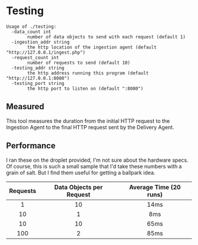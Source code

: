# Testing

```
Usage of ./testing:
  -data_count int
        number of data objects to send with each request (default 1)
  -ingestion_addr string
        the http location of the ingestion agent (default "http://127.0.0.1/ingest.php")
  -request_count int
        number of requests to send (default 10)
  -testing_addr string
        the http address running this program (default "http://127.0.0.1:8080")
  -testing_port string
        the http port to listen on (default ":8080")
```

## Measured

This tool measures the duration from the initial HTTP request to the Ingestion Agent to the final HTTP request sent by the Delivery Agent.

## Performance

I ran these on the droplet provided, I'm not sure about the hardware specs. Of course, this is such a small sample that I'd take these numbers with a grain of salt. But I find them useful for getting a ballpark idea.

| Requests | Data Objects per Request | Average Time (20 runs) |
|:--------:|:------------------------:|:----------------------:|
| 1 | 10 | 14ms |
| 10 | 1 | 8ms |
| 10 | 10 | 65ms |
| 100 | 2 | 85ms |